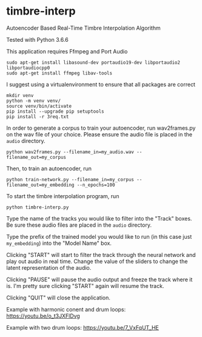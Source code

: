 # timbre-interp
Autoencoder Based Real-Time Timbre Interpolation Algorithm 

Tested with Python 3.6.6 

This application requires Ffmpeg and Port Audio 

```
sudo apt-get install libasound-dev portaudio19-dev libportaudio2 libportaudiocpp0
sudo apt-get install ffmpeg libav-tools
```

I suggest using a virtualenvironment to ensure that all packages are correct

```
mkdir venv
python -m venv venv/
source venv/bin/activate
pip install --upgrade pip setuptools
pip install -r 3req.txt
```

In order to generate a corpus to train your autoencoder, run wav2frames.py on the wav file of your choice. Please ensure the audio file is placed in the ```audio``` directory.
```
python wav2frames.py --filename_in=my_audio.wav --filename_out=my_corpus
```

Then, to train an autoencoder, run 
```
python train-network.py --filename_in=my_corpus --filename_out=my_embedding --n_epochs=100
```

To start the timbre interpolation program, run 

```
python timbre-interp.py
```

Type the name of the tracks you would like to filter into the "Track" boxes. Be sure these audio files are placed in the ```audio``` directory.

Type the prefix of the trained model you would like to run (in this case just ```my_embedding```) into the "Model Name" box.

Clicking "START" will start to filter the track through the neural network and play out audio in real time. Change the value of the sliders to change the latent representation of the audio. 

Clicking "PAUSE" will pause the audio output and freeze the track where it is. I'm pretty sure clicking "START" again will resume the track.

Clicking "QUIT" will close the application.

Example with harmonic conent and drum loops:
https://youtu.be/o_t3JXFlDvg

Example with two drum loops: 
https://youtu.be/7_VxFqUT_HE 


